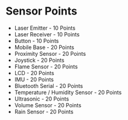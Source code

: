 # Sensor Points
- Laser Emitter - 10 Points
- Laser Receiver - 10 Points
- Button - 10 Points
- Mobile Base - 20 Points
- Proximity Sensor - 20 Points
- Joystick - 20 Points
- Flame Sensor - 20 Points
- LCD - 20 Points
- IMU - 20 Points
- Bluetooth Serial - 20 Points
- Temperature / Humidity Sensor - 20 Points
- Ultrasonic - 20 Points
- Volume Sensor - 20 Points
- Rain Sensor - 20 Points
